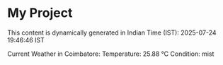 # My Project

This content is dynamically generated in Indian Time (IST): 2025-07-24 19:46:46 IST


Current Weather in Coimbatore:
Temperature: 25.88 °C
Condition: mist
